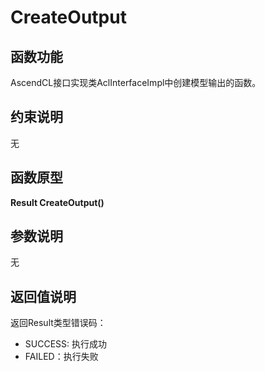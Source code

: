 # CreateOutput<a name="ZH-CN_TOPIC_0000001539344452"></a>

## 函数功能<a name="section15868409121"></a>

AscendCL接口实现类AclInterfaceImpl中创建模型输出的函数。

## 约束说明<a name="section1771773225914"></a>

无

## 函数原型<a name="section16481811131215"></a>

**Result CreateOutput\(\)**

## 参数说明<a name="section2779823101219"></a>

无

## 返回值说明<a name="section7624143271217"></a>

返回Result类型错误码：

-   SUCCESS: 执行成功
-   FAILED：执行失败

